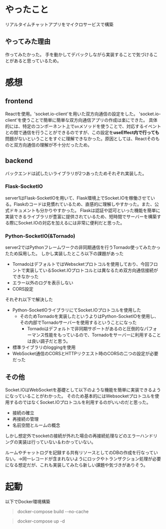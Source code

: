# やったこと
リアルタイムチャットアプリをマイクロサービスで構築

## やってみた理由
作ってみたかった。
手を動かしてデバックしながら実装することで気づけることがあると思っているため。

# 感想

## frontend
Reactを使用。'socket.io-client'を用いた双方向通信の設定をした。
'socket.io-client'を使うことで簡単に簡単な双方向通信アプリの作成は楽にできた。
具体的には、特定のコンポーネント上で`on`メソッドを使うことで、対応するイベントとの間で通信を行うことができるのですが、この設定を**useEffect内で行っても**問題がないということをすぐに理解できなかった。原因としては、Reactそのものと双方向通信の理解が不十分だったため。

## backend
バックエンドは試したいライブラリが2つあったためそれぞれ実装した。

### Flask-SocketIO
server1はFlask-SocketIOを用いて、Flask環境上でSocket.IOを稼働させている。Flaskのコードは見慣れているため、直感的に理解しやすかった。また、公式ドキュメントも分かりやすかった。
Flaskは認証や認可といった機能を簡単に実装できるライブラリが豊富に提供されているため、短時間でサーバーを構築する際にSocket.IOの対応を加えるには非常に便利だと思った。


### Python-SocketIO(&Tornado)
server2ではPythonフレームワークの非同期通信を行うTornado使ってみたかったため採用した。
しかし実装したところ以下の課題があった

 - TornadoはデフォルトではWebscketプロトコルを使用しており、今回フロントで実装しているSocket.IOプロトコルとは異なるため双方向通信接続ができなかった
 - エラー以外のログを表示しない
 - CORS設定

それぞれ以下で解決した
 - Python-SocketIOライブラリにてSocket.IOプロトコルを使用した
   - そのためTornadoを実装したというよりはPython-SocketIOを使用し、その内部でTornadoサーバーを使用するということになった
     - Tornadoはデフォルトで非同期サポートがあるのと圧倒的なパフォーマンス性能をもっているので、Tornadoをサーバーに利用することは良い調子だと思う。
 - 標準ライブラリのloggingを使用
 - WebSocket通信のCORSとHTTPリクエスト時のCORSの二つの設定が必要だった

## その他
Socket.IOはWebSocketを基礎として以下のような機能を簡単に実装できるようになっていることがわかった。
そのため基本的にはWebsocketプロトコルを使用するのではなくSocket.IOプロトコルを利用するのがいいのだと思った。

- 接続の確立
- 再接続の管理
- 名前空間とルームの概念

しかし想定外でsocketの接続が外れた場合の再接続処理などのエラーハンドリングの実装は行っていない＆わかっていない。

ルームやチャットログを記録する共有リソースとしてのDBの作成を行なっていない。→同一レコードが含まれないようにロックやトランザクション処理が必要になる想定だが、これも実装してみたら新しい課題や気づきがありそう。

# 起動

以下でDocker環境構築
>docker-compose build --no-cache

>docker-compose up -d
